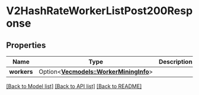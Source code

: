 # V2HashRateWorkerListPost200Response

## Properties

Name | Type | Description | Notes
------------ | ------------- | ------------- | -------------
**workers** | Option<[**Vec<models::WorkerMiningInfo>**](WorkerMiningInfo.md)> |  | [optional]

[[Back to Model list]](../README.md#documentation-for-models) [[Back to API list]](../README.md#documentation-for-api-endpoints) [[Back to README]](../README.md)


